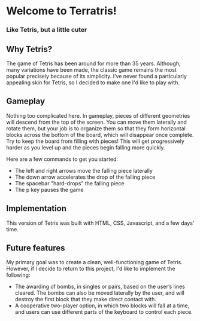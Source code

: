 # Welcome to Terratris! 
### Like Tetris, but a little cuter


## Why Tetris?

The game of Tetris has been around for more than 35 years. Although, many variations have been made, the classic game remains the most popular precisely because of its simplicity. I’ve never found a particularly appealing skin for Tetris, so I decided to make one I'd like to play with. 


## Gameplay

Nothing too complicated here. In gameplay, pieces of different geometries will descend from the top of the screen. You can move them laterally and rotate them, but your job is to organize them so that they form horizontal blocks across the bottom of the board, which will disappear once complete. Try to keep the board from filling with pieces! This will get progressively harder as you level up and the pieces begin falling more quickly.

Here are a few commands to get you started:

* The left and right arrows move the falling piece laterally
* The down arrow accelerates the drop of the falling piece
* The spacebar "hard-drops" the falling piece
* The p key pauses the game



## Implementation

This version of Tetris was built with HTML, CSS, Javascript, and a few days' time. 




## Future features

My primary goal was to create a clean, well-functioning game of Tetris. However, if I decide to return to this project, I'd like to implement the following:

* The awarding of bombs, in singles or pairs, based on the user’s lines cleared. The bombs can also be moved laterally by the user, and will destroy the first block that they make direct contact with.
* A cooperative two-player option, in which two blocks will fall at a time, and users can use different parts of the keyboard to control each piece.
